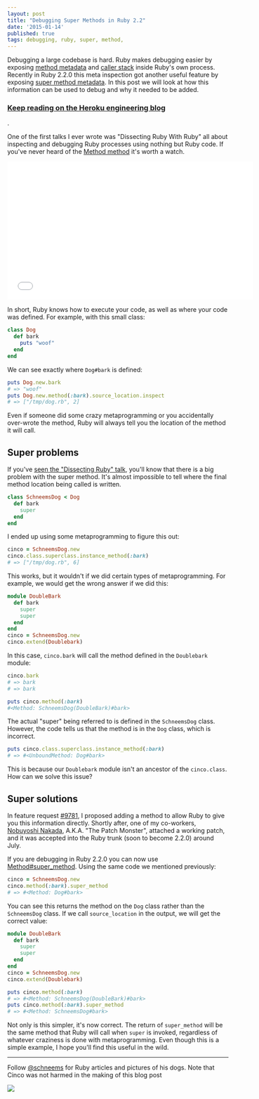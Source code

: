 ```yaml
---
layout: post
title: "Debugging Super Methods in Ruby 2.2"
date: '2015-01-14'
published: true
tags: debugging, ruby, super, method,
---
```


Debugging a large codebase is hard. Ruby makes debugging easier by exposing [method metadata](https://www.ruby-doc.org/core-2.2.0/Method.html) and [caller stack](https://www.ruby-doc.org/core-2.2.0/Kernel.html#method-i-caller) inside Ruby's own process. Recently in Ruby 2.2.0 this meta inspection got another useful feature by exposing [super method metadata](https://bugs.ruby-lang.org/issues/9781). In this post we will look at how this information can be used to debug and why it needed to be added.


<h3><a href="https://engineering.heroku.com/blogs/2014-01-14-debugging-super-methods-ruby22">Keep reading on the Heroku engineering blog</a></h3>.

One of the first talks I ever wrote was "Dissecting Ruby With Ruby" all about inspecting and debugging Ruby processes using nothing but Ruby code. If you've never heard of the [Method  method](https://ruby-doc.org/core-2.2.0/Method.html) it's worth a watch.

<iframe width="560" height="315" src="//www.youtube.com/embed/UYVUSoNrM-c" frameborder="0" allowfullscreen></iframe>

In short, Ruby knows how to execute your code, as well as where your code was defined. For example, with this small class:

```ruby
class Dog
  def bark
    puts "woof"
  end
end
```

We can see exactly where `Dog#bark` is defined:

```ruby
puts Dog.new.bark
# => "woof"
puts Dog.new.method(:bark).source_location.inspect
# => ["/tmp/dog.rb", 2]
```

Even if someone did some crazy metaprogramming or you accidentally over-wrote the method, Ruby will always tell you the location of the method it will call.

## Super problems

If you've [seen the "Dissecting Ruby" talk](https://www.youtube.com/watch?v=UYVUSoNrM-c), you'll know that there is a big problem with the super method. It's almost impossible to tell where the final method location being called is written.

```ruby
class SchneemsDog < Dog
  def bark
    super
  end
end
```

I ended up using some metaprogramming to figure this out:

```ruby
cinco = SchneemsDog.new
cinco.class.superclass.instance_method(:bark)
# => ["/tmp/dog.rb", 6]
```

This works, but it wouldn't if we did certain types of metaprogramming. For example, we would get the wrong answer if we did this:

```ruby
module DoubleBark
  def bark
    super
    super
  end
end
cinco = SchneemsDog.new
cinco.extend(Doublebark)
```

In this case, `cinco.bark` will call the method defined in the `Doublebark` module:

```ruby
cinco.bark
# => bark
# => bark

puts cinco.method(:bark)
#<Method: SchneemsDog(DoubleBark)#bark>
```

The actual "super" being referred to is defined in the `SchneemsDog` class. However, the code tells us that the method is in the `Dog` class, which is incorrect.

```ruby
puts cinco.class.superclass.instance_method(:bark)
# => #<UnboundMethod: Dog#bark>
```

This is because our `Doublebark` module isn't an ancestor of the `cinco.class`. How can we solve this issue?

## Super solutions

In feature request [#9781](https://bugs.ruby-lang.org/issues/9781), I proposed adding a method to allow Ruby to give you this information directly. Shortly after, one of my co-workers, [Nobuyoshi Nakada](https://bugs.ruby-lang.org/users/4), A.K.A. "The Patch Monster", attached a working patch, and it was accepted into the Ruby trunk (soon to become 2.2.0) around July.

If you are debugging in Ruby 2.2.0 you can now use [Method#super_method](https://ruby-doc.org/core-2.2.0/Method.html#method-i-super_method). Using the same code we mentioned previously:

```ruby
cinco = SchneemsDog.new
cinco.method(:bark).super_method
# => #<Method: Dog#bark>
```

You can see this returns the method on the `Dog` class rather than the `SchneemsDog` class. If we call `source_location` in the output, we will get the correct value:

```ruby
module DoubleBark
  def bark
    super
    super
  end
end
cinco = SchneemsDog.new
cinco.extend(Doublebark)

puts cinco.method(:bark)
# => #<Method: SchneemsDog(DoubleBark)#bark>
puts cinco.method(:bark).super_method
# => #<Method: SchneemsDog#bark>
```

Not only is this simpler, it's now correct. The return of `super_method` will be the same method that Ruby will call when `super` is invoked, regardless of whatever craziness is done with metaprogramming. Even though this is a simple example, I hope you'll find this useful in the wild.


---
Follow [@schneems](https://twitter.com/schneems) for Ruby articles and pictures of his dogs. Note that Cinco was not harmed in the making of this blog post


![](https://www.dropbox.com/s/xl1idg4ulbtid0p/Screenshot%202015-01-12%2011.15.27.png?dl=1)
